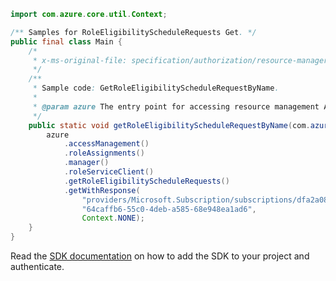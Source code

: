 ```java
import com.azure.core.util.Context;

/** Samples for RoleEligibilityScheduleRequests Get. */
public final class Main {
    /*
     * x-ms-original-file: specification/authorization/resource-manager/Microsoft.Authorization/stable/2020-10-01/examples/GetRoleEligibilityScheduleRequestByName.json
     */
    /**
     * Sample code: GetRoleEligibilityScheduleRequestByName.
     *
     * @param azure The entry point for accessing resource management APIs in Azure.
     */
    public static void getRoleEligibilityScheduleRequestByName(com.azure.resourcemanager.AzureResourceManager azure) {
        azure
            .accessManagement()
            .roleAssignments()
            .manager()
            .roleServiceClient()
            .getRoleEligibilityScheduleRequests()
            .getWithResponse(
                "providers/Microsoft.Subscription/subscriptions/dfa2a084-766f-4003-8ae1-c4aeb893a99f",
                "64caffb6-55c0-4deb-a585-68e948ea1ad6",
                Context.NONE);
    }
}
```

Read the [SDK documentation](https://github.com/Azure/azure-sdk-for-java/blob/azure-resourcemanager_2.15.0/sdk/resourcemanager/azure-resourcemanager/README.md) on how to add the SDK to your project and authenticate.
